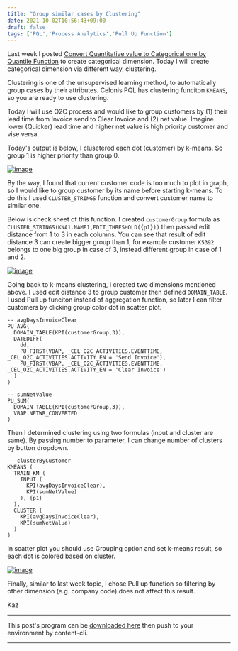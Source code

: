 ```yaml
---
title: "Group similar cases by Clustering"
date: 2021-10-02T10:56:43+09:00
draft: false
tags: ['PQL','Process Analytics','Pull Up Function']
---
```


Last week I posted [Convert Quantitative value to Categorical one by Quantile Function](../2021-09-25-convert-quantitative-value-to-categorical-one-by-quantile-function/) to create categorical dimension. Today I will create categorical dimension via different way, clustering.

Clustering is one of the unsupervised learning method, to automatically group cases by their attributes. Celonis PQL has clustering funciton `KMEANS`, so you are ready to use clustering.

Today I will use O2C process and would like to group customers by (1) their lead time from Invoice send to Clear Invoice and (2) net value. Imagine lower (Quicker) lead time and higher net value is high priority customer and vise versa.

Today's output is below, I clusetered each dot (customer) by k-means. So group 1 is higher priority than group 0.

[![image](https://user-images.githubusercontent.com/67397583/135702244-36a5125d-dfb2-4978-8dba-3965f6d33a61.png)](https://user-images.githubusercontent.com/67397583/135702244-36a5125d-dfb2-4978-8dba-3965f6d33a61.png)

By the way, I found that current customer code is too much to plot in graph, so I would like to group customer by its name before starting k-means. To do this I used `CLUSTER_STRINGS` function and convert customer name to similar one.

Below is check sheet of this function. I created `customerGroup` formula as `CLUSTER_STRINGS(KNA1.NAME1,EDIT_THRESHOLD({p1}))` then passed edit distance from 1 to 3 in each columns. You can see that result of edit distance 3 can create bigger group than 1, for example customer `K5392` belongs to one big group in case of 3, instead different group in case of 1 and 2.

[![image](https://user-images.githubusercontent.com/67397583/135702356-4bd7a601-0887-42ba-b851-7720ffd97eba.png)](https://user-images.githubusercontent.com/67397583/135702356-4bd7a601-0887-42ba-b851-7720ffd97eba.png)

Going back to k-means clustering, I created two dimensions mentioned above. I used edit distance 3 to group customer then defined `DOMAIN_TABLE`. I used Pull up funciton instead of aggregation function, so later I can filter customers by clicking group color dot in scatter plot.

```
-- avgDaysInvoiceClear
PU_AVG(
  DOMAIN_TABLE(KPI(customerGroup,3)),
  DATEDIFF(
    dd,
    PU_FIRST(VBAP, _CEL_O2C_ACTIVITIES.EVENTTIME, _CEL_O2C_ACTIVITIES.ACTIVITY_EN = 'Send Invoice'),
    PU_FIRST(VBAP, _CEL_O2C_ACTIVITIES.EVENTTIME, _CEL_O2C_ACTIVITIES.ACTIVITY_EN = 'Clear Invoice')
  )
)

-- sumNetValue
PU_SUM(
  DOMAIN_TABLE(KPI(customerGroup,3)),
  VBAP.NETWR_CONVERTED
)
```

Then I determined clustering using two formulas (input and cluster are same). By passing number to parameter, I can change number of clusters by button dropdown.

```
-- clusterByCustomer
KMEANS (
  TRAIN_KM (
    INPUT (
      KPI(avgDaysInvoiceClear),
      KPI(sumNetValue)
    ), {p1}
  ),
  CLUSTER (
    KPI(avgDaysInvoiceClear),
    KPI(sumNetValue)
  ) 
)
```

In scatter plot you should use Grouping option and set k-means result, so each dot is colored based on cluster.

[![image](https://user-images.githubusercontent.com/67397583/135702994-4526a63a-b625-421c-b4a1-f0b3eae8e32c.png)](https://user-images.githubusercontent.com/67397583/135702994-4526a63a-b625-421c-b4a1-f0b3eae8e32c.png)

Finally, similar to last week topic, I chose Pull up function so filtering by other dimension (e.g. company code) does not affect this result.

Kaz

---

This post's program can be [downloaded here](../../examples/o2c_analysis_20211002.json) then push to your environment by content-cli.

---
